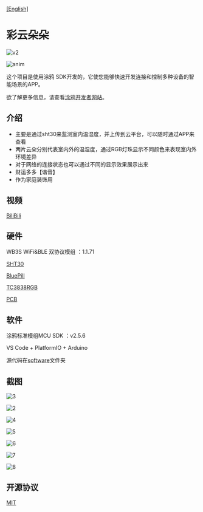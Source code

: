 [[English]](README.md)

# 彩云朵朵

![v2](asserts/v2.png)

![anim](asserts/anim.gif)

这个项目是使用涂鸦 SDK开发的，它使您能够快速开发连接和控制多种设备的智能场景的APP。

欲了解更多信息，请查看[涂鸦开发者网站](https://developer.tuya.com/)。



## 介绍

- 主要是通过sht30来监测室内温湿度，并上传到云平台，可以随时通过APP来查看
- 两片云朵分别代表室内外的温湿度，通过RGB灯珠显示不同颜色来表现室内外环境差异
- 对于网络的连接状态也可以通过不同的显示效果展示出来
- 财运多多【谐音】
- 作为家庭装饰用

## 视频

[BiliBili](https://www.bilibili.com/video/BV18K4y1p78z)



## 硬件

WB3S WiFi&BLE 双协议模组 ：1.1.71

[SHT30](https://item.szlcsc.com/78489.html)

[BluePill](https://github.com/WeActTC/BluePill-Plus)

[TC3838RGB](https://item.szlcsc.com/839901.html)

[PCB](https://oshwhub.com/kakaka/tu-ya-zhi-neng-yun-duo)

## 软件

涂鸦标准模组MCU SDK ：v2.5.6

VS Code + PlatformIO + Arduino

 源代码在[software](software)文件夹

## 截图

![3](asserts/3.png)

![2](asserts/2.png)

![4](asserts/4.jpg)

![5](asserts/5.jpg)

![6](asserts/6.jpg)

![7](asserts/7.jpg)

![8](asserts/8.jpg)




## 开源协议

[MIT](https://github.com/Modular-X-01/diy-tuya-cloud-sw/blob/main/LICENSE)